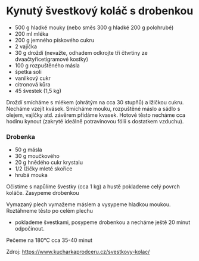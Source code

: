 # Kynutý švestkový koláč s drobenkou

* 500 g hladké mouky (nebo směs 300 g hladké 200 g polohrubé)
* 200 ml mléka
* 200 g jemného pískového cukru
* 2 vajíčka
* 30 g droždí (nevažte, odhadem odkrojte tři čtvrtiny ze dvaačtyřicetigramové kostky)
* 100 g rozpuštěného másla
* špetka soli
* vanilkový cukr
* citronová kůra
* 45 švestek (1,5 kg)

Droždí smícháme s mlékem (ohrátým na cca 30 stupňů) a lžičkou cukru. Necháme vzejít kvásek. Smícháme mouku, 
rozpuštěné máslo a sádlo s olejem, vajíčky atd. závěrem přidáme kvasek. Hotové těsto necháme cca hodinu kynout 
(zakryté ideálně potravinovou fólii s dostatkem vzduchu).

### Drobenka

* 50 g másla
* 30 g moučkového
* 20 g hnědého cukr krystalu
* 1/2 lžičky mleté skořice
* hrubá mouka

Očistíme s napůlíme švestky (cca 1 kg) a hustě poklademe celý povrch koláče. Zasypeme drobenkou

Vymazaný plech vymažeme máslem a vysypeme hladkou moukou. Roztáhneme těsto po celém plechu 
- poklademe švestkami, posypeme drobenkou a necháme ještě 20 minut odpočinout.

Pečeme na 180°C cca 35-40 minut


Zdroj: https://www.kucharkaprodceru.cz/svestkovy-kolac/